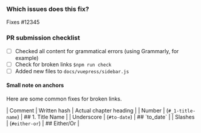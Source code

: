 ### Which issues does this fix?
Fixes #12345

### PR submission checklist
- [ ] Checked all content for grammatical errors (using Grammarly, for example)
- [ ] Check for broken links `$npm run check`
- [ ] Added new files to `docs/vuepress/sidebar.js`

#### Small note on anchors
Here are some common fixes for broken links.

| Comment       | Written hash          | Actual chapter heading    |
| Number        | (`#_1-title-name`)    | ## 1. Title Name          |
| Underscore    | (`#to-date`)          | ## \`to_date\`            |
| Slashes       | (`#either-or`)        | ## Either/Or              |
